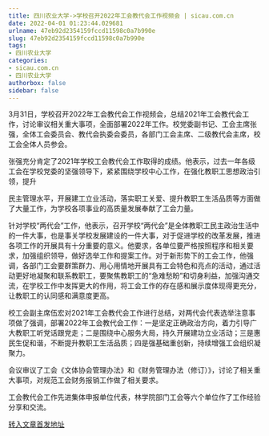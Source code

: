 ```yaml
---
title: 四川农业大学->学校召开2022年工会教代会工作视频会 | sicau.com.cn
date: 2022-04-01 01:23:44.029681
urlname: 47eb92d2354159fccd11598c0a7b990e
slug: 47eb92d2354159fccd11598c0a7b990e
tags: 
- 四川农业大学
categories:
- sicau.com.cn
- 四川农业大学
authorbox: false
sidebar: false
---
```

3月31日，学校召开2022年工会教代会工作视频会，总结2021年工会教代会工作，讨论审议相关重大事项，全面部署2022年工作。校党委副书记、工会主席张强，全体工会委员会、教代会执委会委员，各部门工会主席、二级教代会主席，校工会全体人员参会。

张强充分肯定了2021年学校工会教代会工作取得的成绩。他表示，过去一年各级工会在学校党委的坚强领导下，紧紧围绕学校中心工作，在强化教职工思想政治引领，提升
<!--more-->
民主管理水平，开展建工立业活动，落实职工关爱、提升教职工生活品质等方面做了大量工作，为学校各项事业的高质量发展奉献了工会力量。

针对学校“两代会”工作，他表示，召开学校“两代会”是全体教职工民主政治生活中的一件大事，也是事关学校发展建设的一件大事，对于促进学校的改革发展，推进各项工作的开展具有十分重要的意义。他要求，各单位要严格按照程序和相关要求，加强组织领导，做好选举工作和提案工作。对于新形势下的工会工作，他强调，各部门工会要群策群力、用心用情地开展具有工会特色和亮点的活动，通过活动更好地凝聚和联系教职工，要聚焦教职工的“急难愁盼”和切身利益，加强沟通交流，在学校工作中发挥更大的作用，将工会工作的存在感和展示度体现得更充分，让教职工的认同感和满意度更高。

校工会副主席伍宏对2021年工会教代会工作进行总结，对两代会代表选举注意事项做了强调，部署2022年工会教代会工作：一是坚定正确政治方向，着力引导广大教职工听党话跟党走；二是围绕中心服务大局，持久开展建功立业活动；三是惠民生促和谐，不断提升教职工生活品质；四是强基础重创新，持续增强工会组织凝聚力。

会议审议了工会《文体协会管理办法》和《财务管理办法（修订）》，讨论了相关重大事项，对规范工会财务报销工作做了相关要求。

工会教代会工作先进集体申报单位代表，林学院部门工会等六个单位作了工作经验分享和交流。



[转入文章首发地址](https://news.sicau.edu.cn/info/1078/67169.htm)